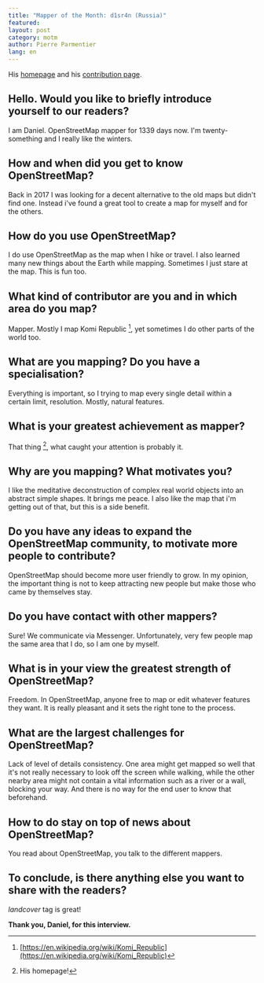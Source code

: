 ```yaml
---
title: "Mapper of the Month: d1sr4n (Russia)"
featured:
layout: post
category: motm
author: Pierre Parmentier
lang: en
---
```


His [homepage](https://www.openstreetmap.org/user/uuu) and his [contribution page](https://hdyc.neis-one.org/?uuu).

## Hello. Would you like to briefly introduce yourself to our readers?
I am Daniel. OpenStreetMap mapper for 1339 days now. I'm twenty-something and I really like the winters.

## How and when did you get to know OpenStreetMap?
Back in 2017 I was looking for a decent alternative to the old maps but didn't find one. Instead i've found a great tool to create a map for myself and for the others.

## How do you use OpenStreetMap?
I do use OpenStreetMap as the map when I hike or travel. I also learned many new things about the Earth while mapping. Sometimes I just stare at the map. This is fun too.

## What kind of contributor are you and in which area do you map?
Mapper. Mostly I map Komi Republic [^1], yet sometimes I do other parts of the world too.

## What are you mapping? Do you have a specialisation?
Everything is important, so I trying to map every single detail within a certain limit, resolution. Mostly, natural features.

## What is your greatest achievement as mapper?
That thing [^2], what caught your attention is probably it.

## Why are you mapping? What motivates you?
I like the meditative deconstruction of complex real world objects into an abstract simple shapes. It brings me peace. I also like the map that i'm getting out of that, but this is a side benefit.

## Do you have any ideas to expand the OpenStreetMap community, to motivate more people to contribute?
OpenStreetMap should become more user friendly to grow. In my opinion, the important thing is not to keep attracting new people but make those who came by themselves stay.

## Do you have contact with other mappers?
Sure! We communicate via Messenger. Unfortunately, very few people map the same area that I do, so I am one by myself.

## What is in your view the greatest strength of OpenStreetMap?
Freedom. In OpenStreetMap, anyone free to map or edit whatever features they want. It is really pleasant and it sets the right tone to the process.

## What are the largest challenges for OpenStreetMap?
Lack of level of details consistency. One area might get mapped so well that it's not really necessary to look off the screen while walking, while the other nearby area might not contain a vital information such as a river or a wall, blocking your way. And there is no way for the end user to know that beforehand.

## How to do stay on top of news about OpenStreetMap?
You read about OpenStreetMap, you talk to the different mappers.

## To conclude, is there anything else you want to share with the readers?
_landcover_ tag is great!

**Thank you, Daniel, for this interview.**

[^1]: [https://en.wikipedia.org/wiki/Komi_Republic](https://en.wikipedia.org/wiki/Komi_Republic)
[^2]: His homepage!

